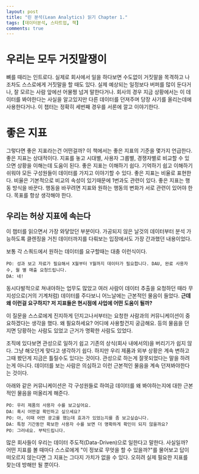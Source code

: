 ```yaml
---
layout: post
title: "린 분석(Lean Analytics) 읽기 Chapter 1."
tags: [데이터분석, 스타트업, 책]
comments: true
---
```


# 우리는 모두 거짓말쟁이
뼈를 때리는 인트로다. 실제로 회사에서 일을 하다보면 수도없이 거짓말을 목격하고 나조차도 스스로에게 거짓말을 할 때도 있다.
실제 예상되는 일정보다 버퍼를 많이 둔다거나, 잘 모르는 사람 앞에선 어물쩡 넘겨 말한다거나. 회사의 경우 지금 상황에서는 이 데이터를 봐야한다는 사실을 알고있지만 다른 데이터를 던져주며 당장 사기를 올리는데에 사용한다거나. 이 챕터는 정확히 세번째 경우를 서론에 깔고 이야기한다.

# 좋은 지표
그렇다면 좋은 지표라는건 어떤걸까? 이 책에서는 좋은 지표의 기준을 몇가지 언급한다.
좋은 지표는 상대적이다.
지표를 놓고 시대별, 사용자 그룹별, 경쟁자별로 비교할 수 있으면 상황을 이해는데 도움이 된다.
좋은 지표는 이해하기 쉽다.
기억하기 쉽고 이해하기 쉬워야 모든 구성원들이 데이터를 가지고 이야기할 수 있다.
좋은 지표는 비율로 표현한다.
비율은 기본적으로 비교의 속성이 있기때문에 1번과도 관련이 있다.
좋은 지표는 행동 방식을 바꾼다.
행동을 바꾸려면 지표와 원하는 행동의 변화가 서로 관련이 있어야 한다. 목표를 항상 생각해야 한다.

## 우리는 허상 지표에 속는다
이 챕터를 읽으면서 가장 와닿았던 부분이다. 가공되지 않은 날것의 데이터부터 분석 가능하도록 클렌징을 거친 데이터까지를 다뤄보는 입장에서도 가장 간과했던 내용이었다. 

보통 각 스쿼드에서 원하는 데이터를 요구할때는 대충 이런식이다.
```
PO: 성과 보고 자료가 필요해서 X월부터 Y월까지 데이터가 필요합니다. DAU, 완료 사용자 수, 월 별 매출 요청드립니다.
DA: 네!
```

동시다발적으로 쳐내야하는 업무도 많았고 여러 사람이 데이터 추출을 요청하던 때라 무지성으로(거의 기계처럼) 데이터를 주다보니 어느날에는 근본적인 물음이 들었다. **근데 왜 이런걸 요구하지? 저 지표들은 현시점에 사업에 어떤 도움이 될까?**

이 질문을 스스로에게 진지하게 던지고나서부터는 요청한 사람과의 커뮤니케이션이 중요하겠다는 생각을 했다. 왜 필요하세요? 어디에 사용할건지 궁금해요. 등의 물음을 던지면 당황하는 사람도 있었고 근거가 명확한 사람도 있었다.

조직에 있다보면 관성으로 일하기 쉽고 기존의 상식(회사 내에서의)을 버리기가 쉽지 않다. 그냥 해오던게 맞다고 생각하기 쉽다. 하지만 우리 제품과 외부 상황은 계속 변하고 그때 봤던게 지금은 틀릴수도 있다는 것이다. 관성으로 하는게 잘못되었다는 말을 하려는게 아니다. 데이터를 보는 사람은 의심하고 이런 근본적인 물음을 계속 던져봐야한다는 것이다.

아래와 같은 커뮤니케이션은 각 구성원들로 하여금 데이터를 왜 봐야하는지에 대한 근본적인 물음을 떠올리게 해준다.

```
PO: 우리 제품의 사용자 수를 보고싶어요.
DA: 혹시 어떤걸 확인하고 싶으세요?
PO: 아, 이때 어떤 광고를 했는데 효과가 있었는지를 좀 보고싶습니다.
DA: 특정 기간동안 확보한 사용자 수를 보면 더 명확하게 확인이 되지 않을까요?
PO: 그러네요. 부탁드립니다.
```

많은 회사들이 우리는 데이터 주도적(Data-Driven)으로 일한다고 말한다. 사실일까? 어떤 지표를 볼 때마다 스스로에게 "이 정보로 무엇을 할 수 있을까?"를 물어보고 답이 떠오르지 않는다면 그 지표는 그다지 가치가 없을 수 있다. 오히려 실제 필요한 지표를 찾는데 방해만 될 뿐이다.
